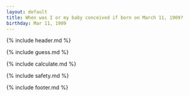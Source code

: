 ```yaml
---
layout: default
title: When was I or my baby conceived if born on March 11, 1909?
birthday: Mar 11, 1909
---
```


{% include header.md %}

{% include guess.md %}

{% include calculate.md %}

{% include safety.md %}

{% include footer.md %}



